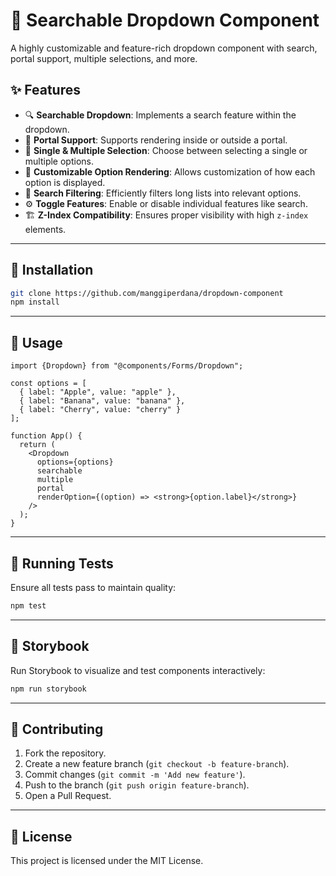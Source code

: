 # 📌 Searchable Dropdown Component

A highly customizable and feature-rich dropdown component with search, portal support, multiple selections, and more.

## ✨ Features

- 🔍 **Searchable Dropdown**: Implements a search feature within the dropdown.
- 📌 **Portal Support**: Supports rendering inside or outside a portal.
- 🔄 **Single & Multiple Selection**: Choose between selecting a single or multiple options.
- 🎨 **Customizable Option Rendering**: Allows customization of how each option is displayed.
- 🔎 **Search Filtering**: Efficiently filters long lists into relevant options.
- ⚙️ **Toggle Features**: Enable or disable individual features like search.
- 🏗 **Z-Index Compatibility**: Ensures proper visibility with high `z-index` elements.

---

## 🚀 Installation

```bash
git clone https://github.com/manggiperdana/dropdown-component
npm install
```

---

## 📖 Usage

```tsx
import {Dropdown} from "@components/Forms/Dropdown";

const options = [
  { label: "Apple", value: "apple" },
  { label: "Banana", value: "banana" },
  { label: "Cherry", value: "cherry" }
];

function App() {
  return (
    <Dropdown
      options={options}
      searchable
      multiple
      portal
      renderOption={(option) => <strong>{option.label}</strong>}
    />
  );
}
```

---

## 🧪 Running Tests

Ensure all tests pass to maintain quality:

```bash
npm test
```

---

## 📖 Storybook

Run Storybook to visualize and test components interactively:

```bash
npm run storybook
```

---

## 🤝 Contributing

1. Fork the repository.
2. Create a new feature branch (`git checkout -b feature-branch`).
3. Commit changes (`git commit -m 'Add new feature'`).
4. Push to the branch (`git push origin feature-branch`).
5. Open a Pull Request.

---

## 📄 License

This project is licensed under the MIT License.

